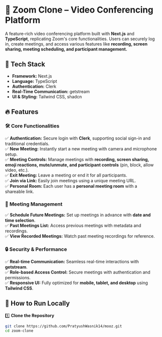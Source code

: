 # 🚀 Zoom Clone – Video Conferencing Platform  

A feature-rich video conferencing platform built with **Next.js** and **TypeScript**, replicating Zoom's core functionalities. Users can securely log in, create meetings, and access various features like **recording, screen sharing, meeting scheduling, and participant management.**  

## 🔧 Tech Stack  
- **Framework:** Next.js  
- **Language:** TypeScript  
- **Authentication:** Clerk  
- **Real-Time Communication:** getstream  
- **UI & Styling:** Tailwind CSS, shadcn  

## 🔥 Features  

### 🛠 **Core Functionalities**  
✅ **Authentication:** Secure login with **Clerk**, supporting social sign-in and traditional credentials.  
✅ **New Meeting:** Instantly start a new meeting with camera and microphone setup.  
✅ **Meeting Controls:** Manage meetings with **recording, screen sharing, emoji reactions, mute/unmute, and participant controls** (pin, block, allow video, etc.).  
✅ **Exit Meeting:** Leave a meeting or end it for all participants.  
✅ **Join via Link:** Easily join meetings using a unique meeting URL.  
✅ **Personal Room:** Each user has a **personal meeting room** with a shareable link.  

### 📅 **Meeting Management**  
✅ **Schedule Future Meetings:** Set up meetings in advance with **date and time selection**.  
✅ **Past Meetings List:** Access previous meetings with metadata and recordings.  
✅ **View Recorded Meetings:** Watch past meeting recordings for reference.  

### 🔒 **Security & Performance**  
✅ **Real-time Communication:** Seamless real-time interactions with **getstream**.  
✅ **Role-based Access Control:** Secure meetings with authentication and permissions.  
✅ **Responsive UI:** Fully optimized for **mobile, tablet, and desktop** using **Tailwind CSS**.  

## 🎯 How to Run Locally  

1️⃣ **Clone the Repository**  
```bash
git clone https://github.com/PratyushWasnik14/mooz.git
cd zoom-clone
